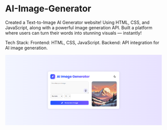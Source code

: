 # AI-Image-Generator
Created a Text-to-Image AI Generator website!
Using HTML, CSS, and JavaScript, along with a powerful image generation API.
Built a platform where users can turn their words into stunning visuals — instantly!

Tech Stack:
Frontend: HTML, CSS, JavaScript.
Backend: API integration for AI image generation.

![image alt](https://github.com/BinaySharma25/AI-Image-Generator/blob/main/AI-Light.png?raw=true)
